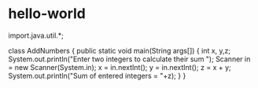 # hello-world
import.java.util.*;

class AddNumbers
{
   public static void main(String args[])
   {
      int x, y,z;
      System.out.println("Enter two integers to calculate their sum ");
      Scanner in = new Scanner(System.in);
      x = in.nextInt();
      y = in.nextInt();
      z = x + y;
      System.out.println("Sum of entered integers = "+z);
   }
}

